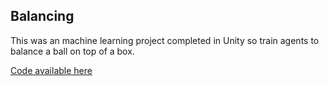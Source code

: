 ## Balancing

This was an machine learning project completed in Unity so train agents to balance a ball on top of a box.

[Code available here]()
